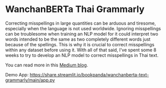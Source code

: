 # WanchanBERTa Thai Grammarly
Correcting misspellings in large quantities can be arduous and tiresome, especially when the language is not used worldwide. Ignoring misspellings can be troublesome when training an NLP model for it could interpret two words intended to be the same as two completely different words just because of the spellings. This is why it is crucial to correct misspellings within any dataset before using it. With all of that said, I've spent some 8 weeks to try to develop an  NLP model to correct misspellings in Thai text.

You can read more in this <a href="https://medium.com/@marginpankam/wanchanberta-thai-grammarly-5010671797c7" target="_blank">Medium blog</a>.

Demo App: https://share.streamlit.io/bookpanda/wanchanberta-text-grammarly/main/app.py

